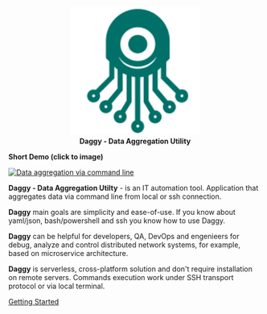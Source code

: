 <p align="center">
  <img width="256" height="256" src="daggy_logo.svg">
  <br/>
  <b>Daggy - Data Aggregation Utility</b>
</p>

**Short Demo (click to image)**

[![Data aggregation via command line](http://img.youtube.com/vi/tweXV0dvSbc/0.jpg)](http://www.youtube.com/watch?v=tweXV0dvSbc "Daggy - Data Aggregation Utility")

**Daggy - Data Aggregation Utilty** - is an IT automation tool. Application that aggregates data via command line from local or ssh connection.

**Daggy** main goals are simplicity and ease-of-use. If you know about yaml/json, bash/powershell and ssh you know how to use Daggy. 

**Daggy** can be helpful for developers, QA, DevOps and engenieers for debug, analyze and control distributed network systems, for example, based on microservice architecture. 

**Daggy** is serverless, cross-platform solution and don't require installation on remote servers. Commands execution work under SSH transport protocol or via local terminal.

[Getting Started](https://docs.daggy.dev/getting-started)
